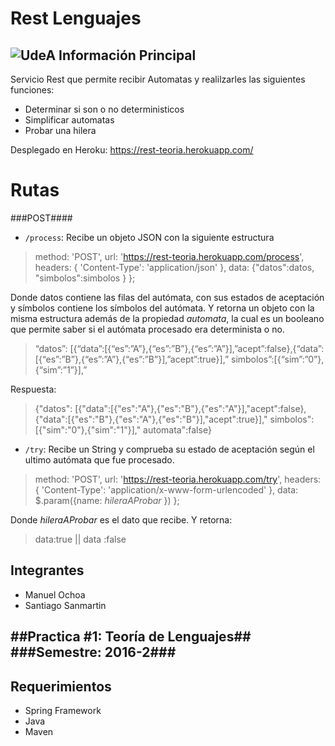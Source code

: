 

**Rest Lenguajes**
============
![UdeA](http://www.udea.edu.co/wps/wcm/connect/udea/3ef4bbd1-4ae7-4c87-b843-685c6f017501/logo-udea.png?MOD=AJPERES&CACHEID=3ef4bbd1-4ae7-4c87-b843-685c6f017501)
Información Principal
-------
Servicio Rest que permite recibir Automatas y realilzarles las siguientes funciones:

 - Determinar si son o no deterministicos
 - Simplificar automatas
 - Probar una hilera

Desplegado en Heroku: https://rest-teoria.herokuapp.com/

Rutas
=======
###POST####

 - `/process`: Recibe un objeto JSON con la siguiente estructura 

	
> method: 'POST',
url: 'https://rest-teoria.herokuapp.com/process',
 headers: {
   'Content-Type': 'application/json'
 },
 data: {"datos":datos,
        "simbolos":simbolos
       }
};
 
 Donde datos contiene las filas del autómata, con sus estados de aceptación y símbolos contiene los símbolos del autómata.
Y retorna un objeto con la misma estructura además de la propiedad *automata*, la cual es un booleano que permite saber si el autómata procesado era determinista o no.

> “datos”: 
>[{“data”:[{“es”:”A”},{“es”:”B”},{“es”:”A”}],”acept”:false},{“data”:[{“es”:”B”},{“es”:”A”},{“es”:”B”}],”acept”:true}],” 
>simbolos”:[{“sim”:”0”},{“sim”:”1”}],” 

Respuesta:

> {"datos":
> [{"data":[{"es":"A"},{"es":"B"},{"es":"A"}],"acept":false},{"data":[{"es":"B"},{"es":"A"},{"es":"B"}],"acept":true}],"
> simbolos":[{"sim":"0"},{"sim":"1"}],"
> automata":false}

  

 - `/try`: Recibe un String y comprueba su estado de aceptación según el ultimo autómata que fue procesado.

> method: 'POST',
 url: 'https://rest-teoria.herokuapp.com/try',
 headers: {
    'Content-Type': 'application/x-www-form-urlencoded'
 },
 data:  $.param({name: *hileraAProbar* })
};

Donde *hileraAProbar* es el dato que recibe. Y retorna:
>data:true || data :false
 

## Integrantes ##

 - Manuel Ochoa 
 - Santiago Sanmartin

##Practica #1: Teoría de Lenguajes##
###Semestre: 2016-2###
----------
Requerimientos
-------

 - Spring Framework
 - Java
 - Maven
